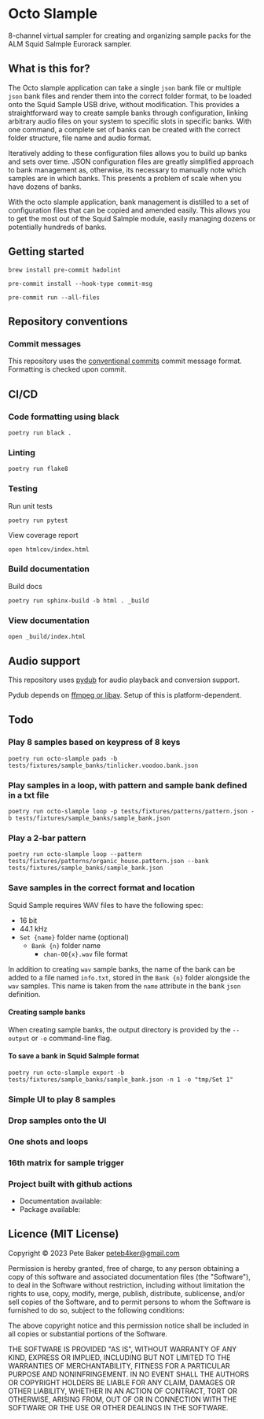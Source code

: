 # Octo Slample

8-channel virtual sampler for creating and organizing sample packs for the
ALM Squid Salmple Eurorack sampler.

## What is this for?

The Octo slample application can take a single `json` bank file or multiple `json` bank
files and render them into the correct folder format, to be loaded onto the Squid Sample
USB drive, without modification.  This provides a straightforward way to create sample
banks through configuration, linking arbitrary audio files on your system to specific
slots in specific banks.   With one command, a complete set of banks can be created
with the correct folder structure, file name and audio format.

Iteratively adding to these configuration files allows you to build up banks and sets
over time.  JSON configuration files are greatly simplified approach to bank management
as, otherwise, its necessary to manually note which samples are in which banks. This
presents a problem of scale when you have dozens of banks.

With the octo slample application, bank management is distilled to a set of configuration
files that can be copied and amended easily.  This allows you to get the most out
of the Squid Salmple module, easily managing dozens or potentially hundreds of banks.

## Getting started

```shell
brew install pre-commit hadolint
```

```shell
pre-commit install --hook-type commit-msg
```

```shell
pre-commit run --all-files
```

## Repository conventions

### Commit messages

This repository uses the [conventional commits](https://www.conventionalcommits.org/en/v1.0.0/) commit message format.  Formatting is checked upon commit.

## CI/CD

### Code formatting using black

```shell
poetry run black .
```

### Linting

```shell
poetry run flake8
```

### Testing

Run unit tests

```shell
poetry run pytest
```

View coverage report

```shell
open htmlcov/index.html
```

### Build documentation

Build docs

```shell
poetry run sphinx-build -b html . _build
```

### View documentation

```shell
open _build/index.html
```

## Audio support

This repository uses [pydub](https://github.com/jiaaro/pydub) for audio playback and
conversion support.

Pydub depends on [ffmpeg or libav](https://github.com/jiaaro/pydub#getting-ffmpeg-set-up).
Setup of this is platform-dependent.

## Todo

### Play 8 samples based on keypress of 8 keys

```shell
poetry run octo-slample pads -b tests/fixtures/sample_banks/tinlicker.voodoo.bank.json
```

### Play samples in a loop, with pattern and sample bank defined in a txt file

```shell
poetry run octo-slample loop -p tests/fixtures/patterns/pattern.json -b tests/fixtures/sample_banks/sample_bank.json
```

### Play a 2-bar pattern

```shell
poetry run octo-slample loop --pattern tests/fixtures/patterns/organic_house.pattern.json --bank tests/fixtures/sample_banks/sample_bank.json
```

### Save samples in the correct format and location

Squid Sample requires WAV files to have the following spec:

- 16 bit
- 44.1 kHz
- `Set {name}` folder name (optional)
   -  `Bank {n}` folder name
       -  `chan-00{x}.wav` file format

In addition to creating `wav` sample banks, the name of the bank can be added to a file
named `info.txt`, stored in the `Bank {n}` folder alongside the `wav` samples.  This
name is taken from the `name` attribute in the bank `json` definition.

#### Creating sample banks

When creating sample banks, the output directory is provided by the `--output`
or `-o` command-line flag.

#### To save a bank in Squid Salmple format

```shell
poetry run octo-slample export -b tests/fixtures/sample_banks/sample_bank.json -n 1 -o "tmp/Set 1"
```

### Simple UI to play 8 samples

### Drop samples onto the UI

### One shots and loops

### 16th matrix for sample trigger

### Project built with github actions

- Documentation available:
- Package available:

## Licence (MIT License)

Copyright © 2023 Pete Baker <peteb4ker@gmail.com>

Permission is hereby granted, free of charge, to any person obtaining a copy of this software and associated documentation files (the "Software"), to deal in the Software without restriction, including without limitation the rights to use, copy, modify, merge, publish, distribute, sublicense, and/or sell copies of the Software, and to permit persons to whom the Software is furnished to do so, subject to the following conditions:

The above copyright notice and this permission notice shall be included in all copies or substantial portions of the Software.

THE SOFTWARE IS PROVIDED "AS IS", WITHOUT WARRANTY OF ANY KIND, EXPRESS OR IMPLIED, INCLUDING BUT NOT LIMITED TO THE WARRANTIES OF MERCHANTABILITY, FITNESS FOR A PARTICULAR PURPOSE AND NONINFRINGEMENT. IN NO EVENT SHALL THE AUTHORS OR COPYRIGHT HOLDERS BE LIABLE FOR ANY CLAIM, DAMAGES OR OTHER LIABILITY, WHETHER IN AN ACTION OF CONTRACT, TORT OR OTHERWISE, ARISING FROM, OUT OF OR IN CONNECTION WITH THE SOFTWARE OR THE USE OR OTHER DEALINGS IN THE SOFTWARE.

